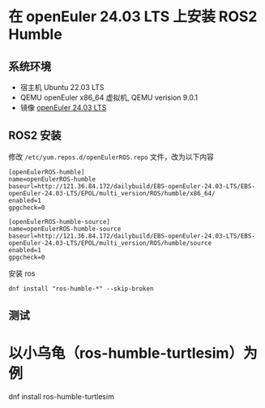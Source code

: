# 在 openEuler 24.03 LTS 上安装 ROS2 Humble
## 系统环境
- 宿主机 Ubuntu 22.03 LTS 
- QEMU openEuler x86_64 虚拟机, QEMU verision 9.0.1
- 镜像 [openEuler 24.03 LTS](https://repo.openeuler.org/openEuler-24.03-LTS/virtual_machine_img/x86_64/openEuler-24.03-LTS-x86_64.qcow2.xz)

## ROS2 安装

修改 `/etc/yum.repos.d/openEulerROS.repo` 文件，改为以下内容

```
[openEulerROS-humble]
name=openEulerROS-humble
baseurl=http://121.36.84.172/dailybuild/EBS-openEuler-24.03-LTS/EBS-openEuler-24.03-LTS/EPOL/multi_version/ROS/humble/x86_64/
enabled=1
gpgcheck=0

[openEulerROS-humble-source]
name=openEulerROS-humble-source
baseurl=http://121.36.84.172/dailybuild/EBS-openEuler-24.03-LTS/EBS-openEuler-24.03-LTS/EPOL/multi_version/ROS/humble/source
enabled=1
gpgcheck=0

```
安装 ros
```shell
dnf install "ros-humble-*" --skip-broken
```

## 测试

# 以小乌龟（ros-humble-turtlesim）为例
dnf install ros-humble-turtlesim